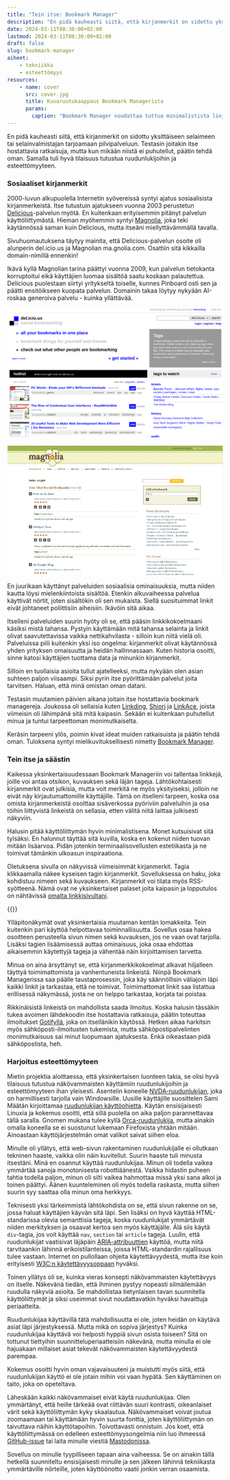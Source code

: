 ```yaml
---
title: "Tein itse: Bookmark Manager"
description: "En pidä kauheasti siitä, että kirjanmerkit on sidottu yksittäiseen selaimeen tai selainvalmistajan tarjoamaan pilvipalveluun. Testasin joitakin itse hostattavia ratkaisuja, mutta kun mikään niistä ei puhutellut, päätin tehdä oman. Samalla tuli hyvä tilaisuus tutustua ruudunlukijoihin ja esteettömyyteen."
date: 2024-03-11T08:30:00+02:00
lastmod: 2024-03-11T08:30:00+02:00
draft: false
slug: bookmark-manager
aiheet:
    - tekniikka
    - esteettömyys
resources:
    - name: cover
      src: cover.jpg
      title: Kuvaruutukaappaus Bookmark Managerista
      params:
        caption: "Bookmark Manager noudattaa tuttua minimalistista linjaa ja nojaa lähes yksinomaan tekstiin."
---
```


En pidä kauheasti siitä, että kirjanmerkit on sidottu yksittäiseen selaimeen tai selainvalmistajan tarjoamaan pilvipalveluun. Testasin joitakin itse hostattavia ratkaisuja, mutta kun mikään niistä ei puhutellut, päätin tehdä oman. Samalla tuli hyvä tilaisuus tutustua ruudunlukijoihin ja esteettömyyteen.

<!--more-->

### Sosiaaliset kirjanmerkit

2000-luvun alkupuolella Internetin syövereissä syntyi ajatus sosiaalisista kirjanmerkeistä. Itse tutustuin ajatukseen vuonna 2003 perustetun [Delicious](https://en.wikipedia.org/wiki/Delicious_(website))-palvelun myötä. En kuitenkaan erityisemmin pitänyt palvelun käyttöliittymästä. Hieman myöhemmin syntyi [Magnolia](https://en.wikipedia.org/wiki/Gnolia), joka teki käytännössä saman kuin Delicious, mutta itseäni miellyttävämmällä tavalla.

Sivuhuomautuksena täytyy mainita, että Delicious-palvelun osoite oli alunperin del.icio.us ja Magnolian ma.gnolia.com. Osattiin sitä kikkailla domain-nimillä ennenkin! 

Ikävä kyllä Magnolian tarina päättyi vuonna 2009, kun palvelun tietokanta korruptoitui eikä käyttäjien luomaa sisältöä saatu koskaan palautettua. Delicious puolestaan siirtyi yritykseltä toiselle, kunnes Pinboard osti sen ja päätti ensitöikseen kuopata palvelun. Domainin takaa löytyy nykyään AI-roskaa generoiva palvelu - kuinka yllättävää.

![Kuvaruutukaappaus Delicious-palvelun käyttöliittymästä](delicious.png "Delicious oli hyvin tekstipohjainen. Huomaa, mikä oli silloin kuuminta hottia!")

![Kuvaruutukaappaus Magnolia-palvelun käyttöliittymästä](magnolia.jpg "Magnolia oli tyyliltään enemmän omaan mieleen, mutta sekin nojasi vahvasti tekstiin.")

En juurikaan käyttänyt palveluiden sosiaalisia ominaisuuksia, mutta niiden kautta löysi mielenkiintoista sisältöä. Etenkin alkuvaiheessa palvelua käyttivät nörtit, joten sisältökin oli sen mukaista. Siellä suosituimmat linkit eivät johtaneet poliittisiin aiheisiin. Ikävöin sitä aikaa.

Itselleni palveluiden suurin hyöty oli se, että pääsin linkkikokoelmaani käsiksi mistä tahansa. Pystyin käyttämään mitä tahansa selainta ja linkit olivat saavutettavissa vaikka nettikahvilasta - silloin kun niitä vielä oli. Palveluissa piili kuitenkin yksi iso ongelma: kirjanmerkit olivat käytännössä yhden yrityksen omaisuutta ja heidän hallinnassaan. Kuten historia osoitti, sinne katosi käyttäjien tuottama data ja minunkin kirjanmerkit.

Silloin en tuollaisia asioita tullut ajatelleeksi, mutta nykyään olen asian suhteen paljon viisaampi. Siksi pyrin itse pyörittämään palvelut joita tarvitsen. Haluan, että minä omistan oman datani.

Testasin muutamien päivien aikana joitain itse hostattavia bookmark managereja. Joukossa oli sellaisia kuten [Linkding](https://github.com/sissbruecker/linkding), [Shiori](https://github.com/go-shiori/shiori) ja [LinkAce](https://www.linkace.org/), joista viimeisin oli lähimpänä sitä mitä kaipasin. Sekään ei kuitenkaan puhutellut minua ja tuntui tarpeettoman monimutkaiselta.

Keräsin tarpeeni ylös, poimin kivat ideat muiden ratkaisuista ja päätin tehdä oman. Tuloksena syntyi mielikuvituksellisesti nimetty [Bookmark Manager](https://github.com/saaste/bookmark-manager).

### Tein itse ja säästin

Kaikessa yksinkertaisuudessaan Bookmark Manageriin voi tallentaa linkkejä, joille voi antaa otsikon, kuvauksen sekä läjän tageja. Lähtökohtaisesti kirjanmerkit ovat julkisia, mutta voit merkitä ne myös yksityiseksi, jolloin ne eivät näy kirjautumattomille käyttäjille. Tämä on itselleni tarpeen, koska osa omista kirjanmerkeistä osoittaa sisäverkossa pyöriviin palveluihin ja osa töihin liittyvistä linkeistä on sellasia, etten välitä niitä laittaa julkisesti näkyviin.

Halusin pitää käyttöliittymän hyvin minimalistisena. Monet kutsuisivat sitä tylsäksi. En halunnut täyttää sitä kuvilla, koska en kokenut niiden tuovan mitään lisäarvoa. Pidän jotenkin terminaalisovellusten estetiikasta ja ne toimivat tämänkin ulkoasun inspiraationa.

Oletuksena sivulla on näkyvissä viimeisimmät kirjanmerkit. Tagia klikkaamalla näkee kyseisen tagin kirjanmerkit. Sovelluksessa on haku, joka kohdistuu nimeen sekä kuvaukseen. Kirjanmerkit voi tilata myös RSS-syötteenä. Nämä ovat ne yksinkertaiset palaset joita kaipasin ja lopputulos on nähtävissä [omalta linkkisivultani](https://links.saaste.net).

{{<cover>}}

Ylläpitonäkymät ovat yksinkertaisia muutaman kentän lomakkeita. Tein kuitenkin pari käyttöä helpottavaa toiminnallisuutta. Sovellus osaa hakea osoitteen perusteella sivun nimen sekä kuvauksen, jos ne vaan ovat tarjolla. Lisäksi tagien lisäämisessä auttaa ominaisuus, joka osaa ehdottaa aikaisemmin käytettyjä tageja ja vähentää näin kirjoittamisen tarvetta.

Minua on aina ärsyttänyt se, että kirjanmerkkikokoelmat alkavat hiljalleen täyttyä toimimattomista ja vanhentuneista linkeistä. Niinpä Bookmark Managerissa saa päälle taustaprosessin, joka käy säännöllisin väliajoin läpi kaikki linkit ja tarkastaa, että ne toimivat. Toimimattomat linkit saa listattua erillisessä näkymässä, josta ne on helppo tarkastaa, korjata tai poistaa.

Rikkinäisistä linkeistä on mahdollista saada ilmoitus. Koska halusin tässäkin tukea avoimen lähdekoodin itse hostattavia ratkaisuja, päätin toteuttaa ilmoitukset [Gotifyllä](https://gotify.net/), joka on itsellänikin käytössä. Hetken aikaa harkitsin myös sähköposti-ilmoitusten tukemista, mutta sähköpostipalvelinten monimutkaisuus sai minut luopumaan ajatuksesta. Enkä oikeastaan pidä sähköpostista, heh.

### Harjoitus esteettömyyteen

Mietin projektia aloittaessa, että yksinkertaisen luonteen takia, se olisi hyvä tilaisuus tutustua näkövammaisten käyttämiin ruudunlukijoihin ja esteettömyyteen ihan yleisesti. Asentelin koneelle [NVDA-ruudunlukijan](https://www.nvaccess.org/download/), joka on harmillisesti tarjolla vain Windowsille. Uusille käyttäjille suosittelen Sami Määtän kirjoittamaa [ruudunlukijan käyttöohjetta](https://samimaatta.fi/kirjoitukset/ruudunlukijan-kaytto-nakevalle/). Käytän ensisijaisesti Linuxia ja kokemus osoitti, että sillä puolella on aika paljon parannettavaa tällä saralla. Gnomen mukana tulee kyllä [Orca-ruudunlukija](https://help.gnome.org/users/orca/stable/), mutta ainakin omalla koneella se ei suostunut lukemaan Firefoxista yhtään mitään. Ainoastaan käyttöjärjestelmän omat valikot saivat siihen eloa.

Minulle oli yllätys, että web-sivun rakentaminen ruudunlukijalle ei ollutkaan tekninen haaste, vaikka olin näin kuvitellut. Suurin haaste tuli minusta itsestäni. Minä en osannut käyttää ruudunlukijaa. Minun oli todella vaikea ymmärtää sanoja monotonisesta robottiäänestä. Vaikka hidastin puheen tahtia todella paljon, minun oli silti vaikea hahmottaa missä yksi sana alkoi ja toinen päättyi. Äänen kuunteleminen oli myös todella raskasta, mutta siihen suurin syy saattaa olla minun oma herkkyys.

Teknisesti yksi tärkeimmistä lähtökohdista on se, että sivun rakenne on se, jossa haluat käyttäjien käyvän sitä läpi. Sen lisäksi on hyvä käyttää HTML-standarissa olevia semanttisia tageja, koska ruudunlukijat ymmärtävät niiden merkityksen ja osaavat kertoa sen myös käyttäjälle. Älä siis käytä `div`-tagia, jos voit käyttää `nav`, `section` tai `article` tageja. Luulin, että ruudunlukijat vaatisivat läjäpäin [ARIA-attribuuttien](https://www.w3.org/TR/html-aria/) käyttöä, mutta niitä tarvitaankin lähinnä erikoistilanteissa, joissa HTML-standardin rajallisuus tulee vastaan. Internet on pullollaan ohjeita käytettävyydestä, mutta itse koin erityisesti [W3C:n käytettävyysoppaan](https://www.w3.org/WAI/tutorials/) hyväksi.

Toinen yllätys oli se, kuinka vieras konsepti näkövammaisten käytettävyys on itselle. Näkevänä tiedän, että ihminen pystyy nopeasti silmäilemään ruudulla näkyviä asioita. Se mahdollistaa tietynlaisen tavan suunnitella käyttöliittymät ja siksi useimmat sivut noudattavatkin hyväksi havaittuja periaatteita.

Ruudunlukijaa käyttävillä tätä mahdollisuutta ei ole, joten heidän on käytävä asiat läpi järjestyksessä. Mutta mikä on sopiva järjestys? Kuinka ruudunlukijaa käyttävä voi helposti hyppiä sivun osista toiseen? Sitä on tottunut tiettyihin suunnitteluperiaatteisiin näkevänä, mutta minulla ei ole hajuakaan millaiset asiat tekevät näkövammaisten käytettävyydestä parempaa.

Kokemus osoitti hyvin oman vajavaisuuteni ja muistutti myös siitä, että ruudunlukijan käyttö ei ole jotain mihin voi vaan hypätä. Sen käyttäminen on taito, joka on opeteltava.

Läheskään kaikki näkövammaiset eivät käytä ruudunlukijaa. Olen ymmärtänyt, että heille tärkeää ovat riittävän suuri kontrasti, oikeanlaiset värit sekä käyttöliittymän kyky skaalautua. Näkövammaiset voivat joutua zoomaamaan tai käyttämään hyvin suurta fonttia, joten käyttöliittymän on taivuttava näihin käyttötapoihin. Toivottavasti onnistuin. Jos koet, että käyttöliittymässä on edelleen esteettömyysongelmia niin luo ihmeessä [GitHub-issue](https://github.com/saaste/bookmark-manager/issues) tai laita minulle viestiä [Mastodonissa](https://mementomori.social/@saaste).

Sovellus on minulle tyypilliseen tapaan aina vaiheessa. Se on ainakin tällä hetkellä suunniteltu ensisijaisesti minulle ja sen jälkeen lähinnä tekniikasta ymmärtäville nörteille, joten käyttöönotto vaatii jonkin verran osaamista.
